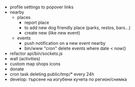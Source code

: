 - profile settings to popover links
- nearby
    - places 
        - report place
        - to add new dog friendly place (parks, restos, bars...)
        - create new (like new event)
    - events
        - push notification on a new event nearby
        - bin/www "cron" delete events where date < now()
- refactor api/bin/sockets.js
- wall (activities)
- custom map shops icons
- donate
- cron task deleting public/tmp/* every 24h
- develop: търсене на изгубени кучета по регион/снимка